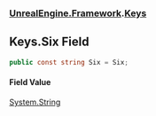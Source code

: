 ### [UnrealEngine.Framework](UnrealEngine_Framework.md 'UnrealEngine.Framework').[Keys](Keys.md 'UnrealEngine.Framework.Keys')
## Keys.Six Field
```csharp
public const string Six = Six;
```
#### Field Value
[System.String](https://docs.microsoft.com/en-us/dotnet/api/System.String 'System.String')
